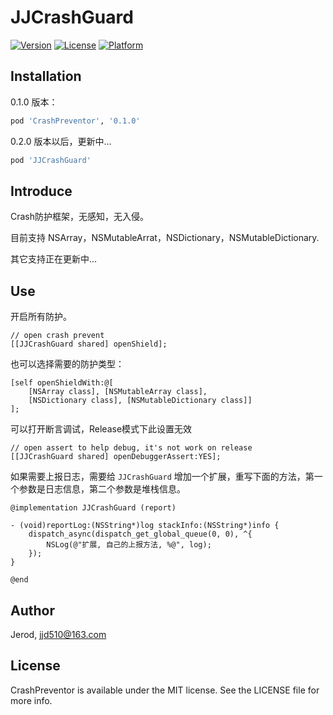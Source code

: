 # JJCrashGuard

[![Version](https://img.shields.io/cocoapods/v/RJSBridge.svg?style=flat)](https://cocoapods.org/pods/RJSBridge)
[![License](https://img.shields.io/cocoapods/l/CrashPreventor.svg?style=flat)](https://cocoapods.org/pods/RJSBridge)
[![Platform](https://img.shields.io/cocoapods/p/CrashPreventor.svg?style=flat)](https://cocoapods.org/pods/CrashPreventor)

## Installation

0.1.0 版本：

```ruby
pod 'CrashPreventor', '0.1.0'
```

0.2.0 版本以后，更新中...

```ruby
pod 'JJCrashGuard'
```

## Introduce

Crash防护框架，无感知，无入侵。

目前支持 NSArray，NSMutableArrat，NSDictionary，NSMutableDictionary.

其它支持正在更新中...

## Use

开启所有防护。

```objc
// open crash prevent
[[JJCrashGuard shared] openShield];
```

也可以选择需要的防护类型：

```objc
[self openShieldWith:@[
    [NSArray class], [NSMutableArray class],
    [NSDictionary class], [NSMutableDictionary class]]
];
```



可以打开断言调试，Release模式下此设置无效

```objc
// open assert to help debug, it's not work on release
[[JJCrashGuard shared] openDebuggerAssert:YES];
```



如果需要上报日志，需要给 `JJCrashGuard` 增加一个扩展，重写下面的方法，第一个参数是日志信息，第二个参数是堆栈信息。

```objc
@implementation JJCrashGuard (report)

- (void)reportLog:(NSString*)log stackInfo:(NSString*)info {
    dispatch_async(dispatch_get_global_queue(0, 0), ^{
        NSLog(@"扩展, 自己的上报方法, %@", log);
    });
}

@end
```





## Author

Jerod, jjd510@163.com

## License

CrashPreventor is available under the MIT license. See the LICENSE file for more info.
